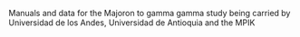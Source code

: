 Manuals and data for the Majoron to gamma gamma study being carried by Universidad de los Andes, Universidad de Antioquia and the MPIK 
